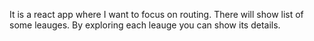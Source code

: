 It is a react app where I want to focus on routing. There will show list of some leauges. By exploring each leauge you can show its details.
